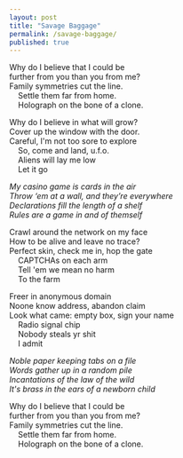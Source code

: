 ```yaml
---  
layout: post
title: "Savage Baggage"
permalink: /savage-baggage/
published: true
---
```


Why do I believe that I could be  
further from you than you from me?  
Family symmetries cut the line.  
    Settle them far from home.      
    Holograph on the bone of a clone.  
  
Why do I believe in what will grow?  
Cover up the window with the door.  
Careful, I'm not too sore to explore  
    So, come and land, u.f.o.      
    Aliens will lay me low  
    Let it go  
  
_My casino game is cards in the air_  
_Throw ‘em at a wall, and they’re everywhere_  
_Declarations fill the length of a shelf_  
_Rules are a game in and of themself_  
  
Crawl around the network on my face  
How to be alive and leave no trace?  
Perfect skin, check me in, hop the gate  
    CAPTCHAs on each arm  
    Tell 'em we mean no harm  
    To the farm  
  
Freer in anonymous domain  
Noone know address, abandon claim  
Look what came: empty box, sign your name  
    Radio signal chip  
    Nobody steals yr shit  
    I admit  
  
_Noble paper keeping tabs on a file_  
_Words gather up in a random pile_  
_Incantations of the law of the wild_  
_It's brass in the ears of a newborn child_  
  
Why do I believe that I could be  
further from you than you from me?  
Family symmetries cut the line.  
    Settle them far from home.      
    Holograph on the bone of a clone.  
